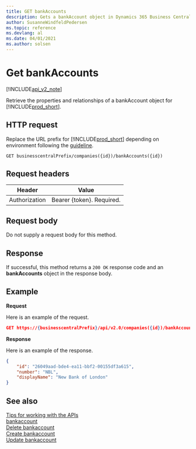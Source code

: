 ```yaml
---
title: GET bankAccounts  
description: Gets a bankAccount object in Dynamics 365 Business Central.
author: SusanneWindfeldPedersen
ms.topic: reference
ms.devlang: al
ms.date: 04/01/2021
ms.author: solsen
---
```


# Get bankAccounts

[!INCLUDE[api_v2_note](../../../includes/api_v2_note.md)]

Retrieve the properties and relationships of a bankAccount object for [!INCLUDE[prod_short](../../../includes/prod_short.md)]. 


## HTTP request
Replace the URL prefix for [!INCLUDE[prod_short](../../../includes/prod_short.md)] depending on environment following the [guideline](../../v2.0/endpoints-apis-for-dynamics.md).
```
GET businesscentralPrefix/companies({id})/bankAccounts({id})
```

## Request headers

|Header|Value|
|------|-----|
|Authorization  |Bearer {token}. Required. |

## Request body
Do not supply a request body for this method.

## Response
If successful, this method returns a ```200 OK``` response code and an **bankAccounts** object in the response body.

## Example

**Request**

Here is an example of the request.
```json
GET https://{businesscentralPrefix}/api/v2.0/companies({id})/bankAccounts({id})
```

**Response**

Here is an example of the response. 

```json
{
    "id": "26049aad-bde4-ea11-bbf2-00155df3a615",
    "number": "NBL",
    "displayName": "New Bank of London"
}
```


## See also
[Tips for working with the APIs](../../../developer/devenv-connect-apps-tips.md)    
[bankaccount](../resources/dynamics_bankaccount.md)    
[Delete bankaccount](dynamics_bankaccount_Delete.md)    
[Create bankaccount](dynamics_bankaccount_Create.md)    
[Update bankaccount](dynamics_bankaccount_Update.md)    
